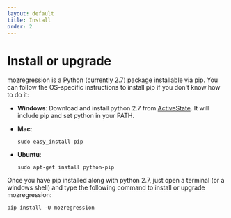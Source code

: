 ```yaml
---
layout: default
title: Install
order: 2
---
```


# Install or upgrade

mozregression is a Python (currently 2.7) package installable via pip. You can
follow the OS-specific instructions to install pip if you don't know how to do it:

- **Windows**:
  Download and install python 2.7 from
  [ActiveState](http://www.activestate.com/activepython/downloads).
  It will include pip and set python in your PATH.
- **Mac**:

      sudo easy_install pip

- **Ubuntu**:

      sudo apt-get install python-pip

Once you have pip installed along with python 2.7, just open a terminal
(or a windows shell) and type the following command to install or upgrade
mozregression:

    pip install -U mozregression
